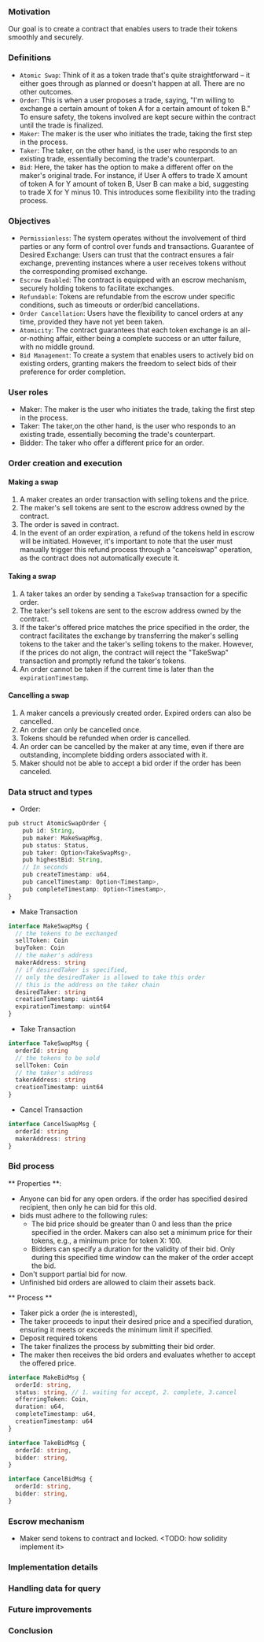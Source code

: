 ### Motivation
Our goal is to create a contract that enables users to trade their tokens smoothly and securely.

### Definitions

- `Atomic Swap`: Think of it as a token trade that's quite straightforward – it either goes through as planned or doesn't happen at all. There are no other outcomes.
- `Order`: This is when a user proposes a trade, saying, "I'm willing to exchange a certain amount of token A for a certain amount of token B." To ensure safety, the tokens involved are kept secure within the contract until the trade is finalized.
- `Maker`: The maker is the user who initiates the trade, taking the first step in the process.
- `Taker`: The taker, on the other hand, is the user who responds to an existing trade, essentially becoming the trade's counterpart.
- `Bid`: Here, the taker has the option to make a different offer on the maker's original trade. For instance, if User A offers to trade X amount of token A for Y amount of token B, User B can make a bid, suggesting to trade X for Y minus 10. This introduces some flexibility into the trading process.

### Objectives

- `Permissionless`: The system operates without the involvement of third parties or any form of control over funds and transactions.
Guarantee of Desired Exchange: Users can trust that the contract ensures a fair exchange, preventing instances where a user receives tokens without the corresponding promised exchange.
- `Escrow Enabled`: The contract is equipped with an escrow mechanism, securely holding tokens to facilitate exchanges.
- `Refundable`: Tokens are refundable from the escrow under specific conditions, such as timeouts or order/bid cancellations.
- `Order Cancellation`: Users have the flexibility to cancel orders at any time, provided they have not yet been taken.
- `Atomicity`: The contract guarantees that each token exchange is an all-or-nothing affair, either being a complete success or an utter failure, with no middle ground.
- `Bid Management`: To create a system that enables users to actively bid on existing orders, granting makers the freedom to select bids of their preference for order completion.

### User roles

 - Maker: The maker is the user who initiates the trade, taking the first step in the process.
 - Taker: The taker,on the other hand, is the user who responds to an existing trade, essentially becoming the trade's counterpart.
 - Bidder: The taker who offer a different price for an order.

### Order creation and execution

#### Making a swap

1. A maker creates an order transaction with selling tokens and the price. 
2. The maker's sell tokens are sent to the escrow address owned by the contract. 
3. The order is saved in contract.
4. In the event of an order expiration, a refund of the tokens held in escrow will be initiated. However, it's important to note that the user must manually trigger this refund process through a "cancelswap" operation, as the contract does not automatically execute it.

#### Taking a swap

1. A taker takes an order by sending a `TakeSwap` transaction for a specific order. 
2. The taker's sell tokens are sent to the escrow address owned by the contract. 
3. If  the taker's offered price matches the price specified in the order, the contract facilitates the exchange by transferring the maker's selling tokens to the taker and the taker's selling tokens to the maker. However, if the prices do not align, the contract will reject the "TakeSwap" transaction and promptly refund the taker's tokens.
4. An order cannot be taken if the current time is later than the `expirationTimestamp`.


#### Cancelling a swap

1.  A maker cancels a previously created order. Expired orders can also be cancelled.
2.  An order can only be cancelled once. 
3.  Tokens should be refunded when order is cancelled.
4.  An order can be cancelled by the maker at any time, even if there are outstanding, incomplete bidding orders associated with it. 
5.  Maker should not be able to accept a bid order if the order has been canceled.

### Data struct and types

 -  Order: 
```ts
pub struct AtomicSwapOrder {
    pub id: String,
    pub maker: MakeSwapMsg,
    pub status: Status,
    pub taker: Option<TakeSwapMsg>,
    pub highestBid: String,
    // In seconds
    pub createTimestamp: u64,
    pub cancelTimestamp: Option<Timestamp>,
    pub completeTimestamp: Option<Timestamp>,
}
```

 - Make Transaction
```ts
interface MakeSwapMsg {
  // the tokens to be exchanged
  sellToken: Coin
  buyToken: Coin
  // the maker's address
  makerAddress: string
  // if desiredTaker is specified,
  // only the desiredTaker is allowed to take this order
  // this is the address on the taker chain
  desiredTaker: string
  creationTimestamp: uint64
  expirationTimestamp: uint64
}
```
 - Take Transaction
```ts
interface TakeSwapMsg {
  orderId: string
  // the tokens to be sold
  sellToken: Coin
  // the taker's address
  takerAddress: string
  creationTimestamp: uint64
}
```
 - Cancel Transaction
```ts
interface CancelSwapMsg {
  orderId: string
  makerAddress: string
}
```

### Bid process

** Properties **:

 - Anyone can bid for any open orders. if the order has specified desired recipient, then only he can bid for this old.
- bids must adhere to the following rules:
  - The bid price should be greater than 0 and less than the price specified in the order. Makers can also set a minimum price for their tokens, e.g., a minimum price for token X: 100.
  - Bidders can specify a duration for the validity of their bid. Only during this specified time window can the maker of the order accept the bid.
 - Don't support partial bid for now.
 - Unfinished bid orders are allowed to claim their assets back.

** Process **

 - Taker pick a order (he is interested), 
 - The taker proceeds to input their desired price and a specified duration, ensuring it meets or exceeds the minimum limit if specified.
 - Deposit required tokens
 - The taker finalizes the process by submitting their bid order.
 - The maker then receives the bid orders and evaluates whether to accept the offered price.

```ts
interface MakeBidMsg {
  orderId: string,
  status: string, // 1. waiting for accept, 2. complete, 3.cancel
  offerringToken: Coin,
  duration: u64,
  completeTimestamp: u64,
  creationTimestamp: u64
}
```

```ts
interface TakeBidMsg {
  orderId: string,
  bidder: string,
}
```

```ts
interface CancelBidMsg {
  orderId: string,
  bidder: string,
}
```
### Escrow mechanism

 - Maker send tokens to contract and locked. 
 <TODO: how solidity implement it>

### Implementation details

### Handling data for query

### Future improvements

### Conclusion
